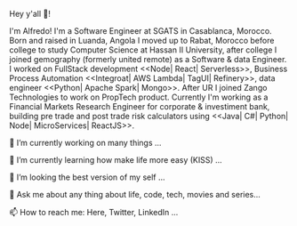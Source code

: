 Hey y'all 👋!

I'm Alfredo! I'm a Software Engineer at SGATS in Casablanca, Morocco. Born and raised in Luanda, Angola I moved up to Rabat, Morocco before college to study Computer Science at Hassan II University, after college I joined gemography (formerly united remote) as a Software & data Engineer. I worked on FullStack development <<Node| React| Serverless>>, Business Process Automation <<Integroat| AWS Lambda| TagUI| Refinery>>, data engineer <<Python| Apache Spark| Mongo>>. After UR I joined Zango Technologies to work on PropTech product. Currently I'm working as a Financial Markets Research Engineer for corporate & investiment bank, building pre trade and post trade risk calculators using <<Java| C#| Python| Node| MicroServices| ReactJS>>.

🔭 I’m currently working on many things ...

🌱 I’m currently learning how make life more easy (KISS) ...

👯 I’m looking the best version of my self ...

💬 Ask me about any thing about life, code, tech, movies and series...

📫 How to reach me: Here, Twitter, LinkedIn ...

<!--
**JairoDuarte/JairoDuarte** is a ✨ _special_ ✨ repository because its `README.md` (this file) appears on your GitHub profile.

Here are some ideas to get you started:

- 🔭 I’m currently working on ...
- 🌱 I’m currently learning ...
- 👯 I’m looking to collaborate on ...
- 🤔 I’m looking for help with ...
- 💬 Ask me about ...
- 📫 How to reach me: ...
- 😄 Pronouns: ...
- ⚡ Fun fact: ...
-->
